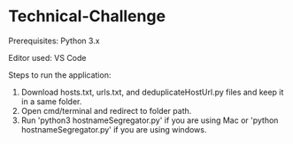 # Technical-Challenge

Prerequisites: 
 Python 3.x
 
Editor used: VS Code 

Steps to run the application:

1. Download hosts.txt, urls.txt, and deduplicateHostUrl.py files and keep it in a same folder.
2. Open cmd/terminal and redirect to folder path.
3. Run 'python3 hostnameSegregator.py' if you are using Mac or 'python hostnameSegregator.py' if you are using windows.

